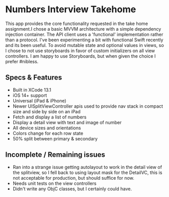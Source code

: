 # Numbers Interview Takehome

This app provides the core functionality requested in the take home assignment.I chose a basic MVVM architecture with a simple dependency injection container. The API client uses a 'functional' implementation rather than a protocol. I've been experimenting a bit with functional Swift recently and its been useful. To avoid mutable state and optional values in views, so I chose to not use storyboards in favor of custom initializers on all view controllers. I am happy to use Storyboards, but when given the choice I prefer #nibless.

## Specs & Features ##

- Built in XCode 13.1
- iOS 14+ support
- Universal (iPad & iPhone)
- Newer UISplitViewController apis used to provide nav stack in compact size and side by side on an iPad
- Fetch and display a list of numbers
- Display a detail view with text and image of number
- All device sizes and orientations
- Colors change for each row state
- 50% split between primary & secondary 

## Incomplete / Remaining issues ##

- Ran into a strange issue getting autolayout to work in the detail view of the splitview, so I fell back to using layout mask for the DetailVC, this is not acceptable for production, but should suffice for now.
- Needs unit tests on the view controllers
- Didn't write any ObjC classes, but I certainly could have. 


